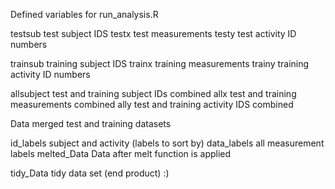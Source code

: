 Defined variables for run_analysis.R

testsub     test subject IDS
testx       test measurements
testy       test activity ID numbers

trainsub     training subject IDS
trainx       training measurements
trainy       training activity ID numbers

allsubject    test and training subject IDs combined
allx          test and training measurements combined
ally          test and training activity IDS combined

Data          merged test and training datasets

id_labels     subject and activity (labels to sort by)
data_labels   all measurement labels
melted_Data   Data after melt function is applied

tidy_Data     tidy data set (end product) :)
